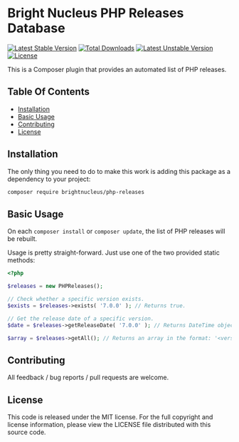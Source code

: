 # Bright Nucleus PHP Releases Database

[![Latest Stable Version](https://poser.pugx.org/brightnucleus/php-releases/v/stable)](https://packagist.org/packages/brightnucleus/php-releases)
[![Total Downloads](https://poser.pugx.org/brightnucleus/php-releases/downloads)](https://packagist.org/packages/brightnucleus/php-releases)
[![Latest Unstable Version](https://poser.pugx.org/brightnucleus/php-releases/v/unstable)](https://packagist.org/packages/brightnucleus/php-releases)
[![License](https://poser.pugx.org/brightnucleus/php-releases/license)](https://packagist.org/packages/brightnucleus/php-releases)

This is a Composer plugin that provides an automated list of PHP releases.

## Table Of Contents

* [Installation](#installation)
* [Basic Usage](#basic-usage)
* [Contributing](#contributing)
* [License](#license)

## Installation

The only thing you need to do to make this work is adding this package as a dependency to your project:

```BASH
composer require brightnucleus/php-releases
```

## Basic Usage

On each `composer install` or `composer update`, the list of PHP releases will be rebuilt.

Usage is pretty straight-forward. Just use one of the two provided static methods:

```PHP
<?php

$releases = new PHPReleases();

// Check whether a specific version exists.
$exists = $releases->exists( '7.0.0' ); // Returns true.

// Get the release date of a specific version.
$date = $releases->getReleaseDate( '7.0.0' ); // Returns DateTime object for 2015-12-03.

$array = $releases->getAll(); // Returns an array in the format: '<version>' => '<release date>'
```

## Contributing

All feedback / bug reports / pull requests are welcome.

## License

This code is released under the MIT license. For the full copyright and license information, please view the LICENSE file distributed with this source code.
